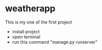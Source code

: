 # weatherapp

This is my one of the first project 

 - install project 
 - open terminal
 - run this command "manage.py runserver"
